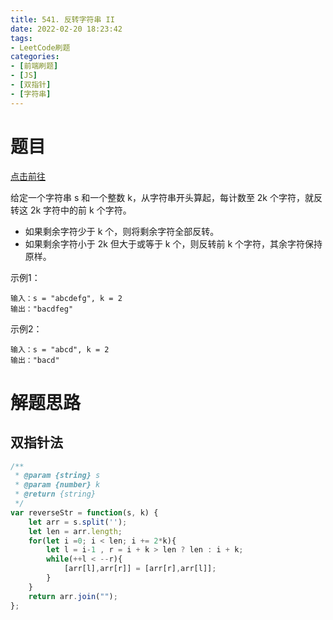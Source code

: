 ```yaml
---
title: 541. 反转字符串 II
date: 2022-02-20 18:23:42
tags:
- LeetCode刷题
categories:
- [前端刷题]
- [JS]
- [双指针]
- [字符串]
---
```


# 题目

[点击前往](https://leetcode-cn.com/problems/reverse-string-ii)

给定一个字符串 s 和一个整数 k，从字符串开头算起，每计数至 2k 个字符，就反转这 2k 字符中的前 k 个字符。
* 如果剩余字符少于 k 个，则将剩余字符全部反转。
* 如果剩余字符小于 2k 但大于或等于 k 个，则反转前 k 个字符，其余字符保持原样。

示例1：
```
输入：s = "abcdefg", k = 2
输出："bacdfeg"
```

示例2：
```
输入：s = "abcd", k = 2
输出："bacd"
```

# 解题思路

## 双指针法

```js
/**
 * @param {string} s
 * @param {number} k
 * @return {string}
 */
var reverseStr = function(s, k) {
    let arr = s.split('');
    let len = arr.length;
    for(let i =0; i < len; i += 2*k){
        let l = i-1 , r = i + k > len ? len : i + k;
        while(++l < --r){
            [arr[l],arr[r]] = [arr[r],arr[l]];
        }
    }
    return arr.join("");
};
```